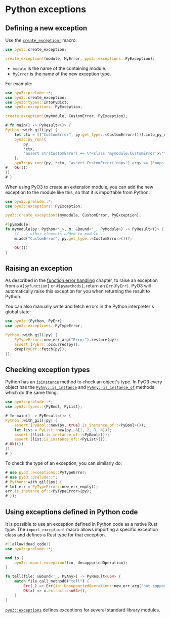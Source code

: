 # Python exceptions

## Defining a new exception

Use the [`create_exception!`] macro:

```rust
use pyo3::create_exception;

create_exception!(module, MyError, pyo3::exceptions::PyException);
```

* `module` is the name of the containing module.
* `MyError` is the name of the new exception type.

For example:

```rust
use pyo3::prelude::*;
use pyo3::create_exception;
use pyo3::types::IntoPyDict;
use pyo3::exceptions::PyException;

create_exception!(mymodule, CustomError, PyException);

# fn main() -> PyResult<()> {
Python::with_gil(|py| {
    let ctx = [("CustomError", py.get_type::<CustomError>())].into_py_dict(py)?;
    pyo3::py_run!(
        py,
        *ctx,
        "assert str(CustomError) == \"<class 'mymodule.CustomError'>\""
    );
    pyo3::py_run!(py, *ctx, "assert CustomError('oops').args == ('oops',)");
#   Ok(())
})
# }
```

When using PyO3 to create an extension module, you can add the new exception to
the module like this, so that it is importable from Python:

```rust
use pyo3::prelude::*;
use pyo3::exceptions::PyException;

pyo3::create_exception!(mymodule, CustomError, PyException);

#[pymodule]
fn mymodule(py: Python<'_>, m: &Bound<'_, PyModule>) -> PyResult<()> {
    // ... other elements added to module ...
    m.add("CustomError", py.get_type::<CustomError>())?;

    Ok(())
}
```

## Raising an exception

As described in the [function error handling](./function/error-handling.md) chapter, to raise an exception from a `#[pyfunction]` or `#[pymethods]`, return an `Err(PyErr)`. PyO3 will automatically raise this exception for you when returning the result to Python.

You can also manually write and fetch errors in the Python interpreter's global state:

```rust
use pyo3::{Python, PyErr};
use pyo3::exceptions::PyTypeError;

Python::with_gil(|py| {
    PyTypeError::new_err_arg("Error").restore(py);
    assert!(PyErr::occurred(py));
    drop(PyErr::fetch(py));
});
```

## Checking exception types

Python has an [`isinstance`](https://docs.python.org/3/library/functions.html#isinstance) method to check an object's type.
In PyO3 every object has the [`PyAny::is_instance`] and [`PyAny::is_instance_of`] methods which do the same thing.

```rust
use pyo3::prelude::*;
use pyo3::types::{PyBool, PyList};

# fn main() -> PyResult<()> {
Python::with_gil(|py| {
    assert!(PyBool::new(py, true).is_instance_of::<PyBool>());
    let list = PyList::new(py, &[1, 2, 3, 4])?;
    assert!(!list.is_instance_of::<PyBool>());
    assert!(list.is_instance_of::<PyList>());
# Ok(())
})
# }
```

To check the type of an exception, you can similarly do:

```rust
# use pyo3::exceptions::PyTypeError;
# use pyo3::prelude::*;
# Python::with_gil(|py| {
# let err = PyTypeError::new_err_empty();
err.is_instance_of::<PyTypeError>(py);
# });
```

## Using exceptions defined in Python code

It is possible to use an exception defined in Python code as a native Rust type.
The `import_exception!` macro allows importing a specific exception class and defines a Rust type
for that exception.

```rust
#![allow(dead_code)]
use pyo3::prelude::*;

mod io {
    pyo3::import_exception!(io, UnsupportedOperation);
}

fn tell(file: &Bound<'_, PyAny>) -> PyResult<u64> {
    match file.call_method0("tell") {
        Err(_) => Err(io::UnsupportedOperation::new_err_arg("not supported: tell")),
        Ok(x) => x.extract::<u64>(),
    }
}
```

[`pyo3::exceptions`]({{#PYO3_DOCS_URL}}/pyo3/exceptions/index.html)
defines exceptions for several standard library modules.

[`create_exception!`]: {{#PYO3_DOCS_URL}}/pyo3/macro.create_exception.html
[`import_exception!`]: {{#PYO3_DOCS_URL}}/pyo3/macro.import_exception.html

[`PyErr`]: {{#PYO3_DOCS_URL}}/pyo3/struct.PyErr.html
[`PyResult`]: {{#PYO3_DOCS_URL}}/pyo3/type.PyResult.html
[`PyErr::from_value`]: {{#PYO3_DOCS_URL}}/pyo3/struct.PyErr.html#method.from_value
[`PyAny::is_instance`]: {{#PYO3_DOCS_URL}}/pyo3/types/trait.PyAnyMethods.html#tymethod.is_instance
[`PyAny::is_instance_of`]: {{#PYO3_DOCS_URL}}/pyo3/types/trait.PyAnyMethods.html#tymethod.is_instance_of
